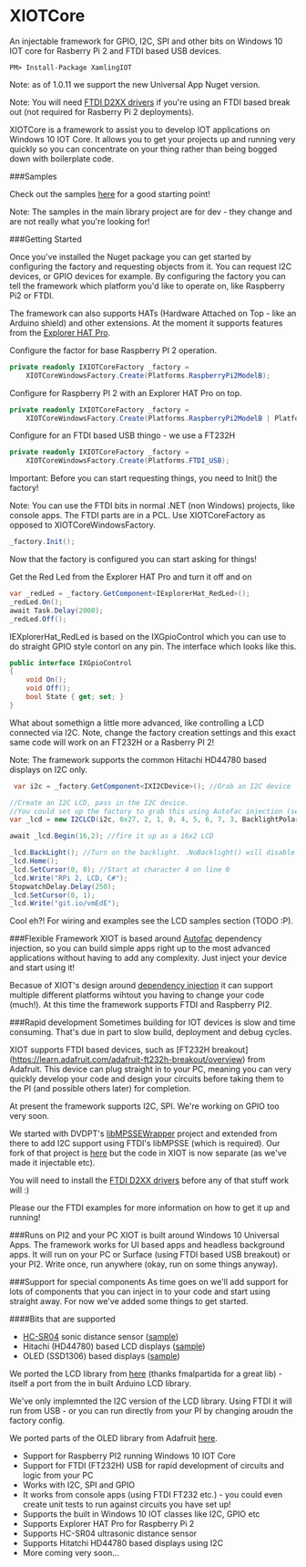 # XIOTCore

An injectable framework for GPIO, I2C, SPI and other bits on Windows 10 IOT core for Rasberry Pi 2 and FTDI based USB devices. 

    PM> Install-Package XamlingIOT
  
Note: as of 1.0.11 we support the new Universal App Nuget version.

Note: You will need [FTDI D2XX drivers](http://www.ftdichip.com/Drivers/D2XX.htm) if you're using an FTDI based break out (not required for Rasberry Pi 2 deployments). 

XIOTCore is a framework to assist you to develop IOT applications on Windows 10 IOT Core. It allows you to get your projects up and running very quickly so you can concentrate on your thing rather than being bogged down with boilerplate code. 

###Samples

Check out the samples [here](https://github.com/jakkaj/Xamling-IOT/tree/master/Samples) for a good starting point!

Note: The samples in the main library project are for dev - they change and are not really what you're looking for! 

###Getting Started

Once you've installed the Nuget package you can get started by configuring the factory and requesting objects from it. You can request I2C devices, or GPIO devices for example. By configuring the factory you can tell the framework which platform you'd like to operate on, like Raspberry Pi2 or FTDI. 

The framework can also supports HATs (Hardware Attached on Top - like an Arduino shield) and other extensions. At the moment it supports features from the [Explorer HAT Pro](http://shop.pimoroni.com/products/explorer-hat).  

Configure the factor for base Raspberry PI 2 operation. 

```C#
private readonly IXIOTCoreFactory _factory = 
    XIOTCoreWindowsFactory.Create(Platforms.RaspberryPi2ModelB);
```

Configure for Raspberry PI 2 with an Explorer HAT Pro on top.

```C#
private readonly IXIOTCoreFactory _factory = 
    XIOTCoreWindowsFactory.Create(Platforms.RaspberryPi2ModelB | Platforms.RaspberryPi2ExporerHatPro);
```

Configure for an FTDI based USB thingo - we use a FT232H

```C#
private readonly IXIOTCoreFactory _factory =
    XIOTCoreWindowsFactory.Create(Platforms.FTDI_USB);
````

Important: Before you can start requesting things, you need to Init() the factory!

Note: You can use the FTDI bits in normal .NET (non Windows) projects, like console apps. The FTDI parts are in a PCL. Use XIOTCoreFactory as opposed to XIOTCoreWindowsFactory.

```C#
_factory.Init();
```

Now that the factory is configured you can start asking for things!

Get the Red Led from the Explorer HAT Pro and turn it off and on

```C#
var _redLed = _factory.GetComponent<IExplorerHat_RedLed>();
_redLed.On();
await Task.Delay(2000);
_redLed.Off();
```

IEXplorerHat_RedLed is based on the IXGpioControl which you can use to do straight GPIO style contorl on any pin. The interface which looks like this.

```C#
public interface IXGpioControl
{
    void On();
    void Off();
    bool State { get; set; }
}
```

What about somethign a little more advanced, like controlling a LCD connected via I2C. Note, change the factory creation settings and this exact same code will work on an FT232H or a Rasberry PI 2! 

Note: The framework supports the common Hitachi HD44780 based displays on I2C only. 

```C#
 var i2c = _factory.GetComponent<IXI2CDevice>(); //Grab an I2C device

//Create an I2C LCD, pass in the I2C device. 
//You could set up the factory to grab this using Autofac injection (see advanced examples - TODO :P). 
var _lcd = new I2CLCD(i2c, 0x27, 2, 1, 0, 4, 5, 6, 7, 3, BacklightPolarity.Positive);

await _lcd.Begin(16,2); //fire it up as a 16x2 LCD

_lcd.BackLight(); //Turn on the backlight. .NoBacklight() will disable it
_lcd.Home(); 
_lcd.SetCursor(0, 0); //Start at character 4 on line 0
_lcd.Write("RPi 2, LCD, C#");
StopwatchDelay.Delay(250);
_lcd.SetCursor(0, 1);
_lcd.Write("git.io/vmEdE");
```            

Cool eh?! For wiring and examples see the LCD samples section (TODO :P). 

###Flexible Framework
XIOT is based around [Autofac](http://autofac.org/) dependency injection, so you can build simple apps right up to the most advanced applications without having to add any complexity. Just inject your device and start using it!

Becasue of XIOT's design around [dependency injection](https://en.wikipedia.org/wiki/Dependency_injection) it can support multiple different platforms wihtout you having to change your code (much!). At this time the framework supports FTDI and Raspberry PI2. 

###Rapid development
Sometimes building for IOT devices is slow and time consuming. That's due in part to slow build, deployment and debug cycles.

XIOT supports FTDI based devices, such as [FT232H breakout] (https://learn.adafruit.com/adafruit-ft232h-breakout/overview) from Adafruit. This device can plug straight in to your PC, meaning you can very quickly develop your code and design your circuits before taking them to the PI (and possible others later) for completion. 

At present the framework supports I2C, SPI. We're working on GPIO too very soon. 

We started with DVDPT's [libMPSSEWrapper](https://github.com/DVDPT/libMPSSE-.Net-Wrapper) project and extended from there to add I2C support using FTDI's libMPSSE (which is required). Our fork of that project is [here](https://github.com/jakkaj/libMPSSE-.Net-Wrapper) but the code in XIOT is now separate (as we've made it injectable etc). 

You will need to install the [FTDI D2XX drivers](http://www.ftdichip.com/Drivers/D2XX.htm) before any of that stuff work will :)

Please our the FTDI examples for more information on how to get it up and running!

###Runs on PI2 and your PC
XIOT is built around Windows 10 Universal Apps. The framework works for UI based apps and headless background apps. It will run on your PC or Surface (using FTDI based USB breakout) or your PI2. Write once, run anywhere (okay, run on some things anyway).

###Support for special components
As time goes on we'll add support for lots of components that you can inject in to your code and start using straight away. For now we've added some things to get started. 

####Bits that are supported
- [HC-SR04](http://www.micropik.com/PDF/HCSR04.pdf) sonic distance sensor ([sample](https://github.com/jakkaj/Xamling-IOT/tree/master/Samples/HC-SR04))  
- Hitachi (HD44780) based LCD displays ([sample](https://github.com/jakkaj/Xamling-IOT/tree/master/Samples/LCD-Hitatchi-HD44780))
- OLED (SSD1306) based displays ([sample](https://github.com/jakkaj/Xamling-IOT/tree/master/Samples/OLED_SSD1306))

We ported the LCD library from [here](https://bitbucket.org/fmalpartida/new-liquidcrystal/wiki/Home) (thanks fmalpartida for a great lib) - itself a port from the in built Arduino LCD library. 

We've only implemnted the I2C version of the LCD library. Using FTDI it will run from USB - or you can run directly from your PI by changing aroudn the factory config. 

We ported parts of the OLED library from Adafruit [here](https://github.com/adafruit/Adafruit_SSD1306).

* Support for Raspberry PI2 running Windows 10 IOT Core
* Support for FTDI (FT232H) USB for rapid development of circuits and logic from your PC
* Works with I2C, SPI and GPIO
* It works from console apps (using FTDI FT232 etc.) - you could even create unit tests to run against circuits you have set up!
* Supports the built in Windows 10 IOT classes like I2C, GPIO etc
* Supports Explorer HAT Pro for Raspberry Pi 2
* Supports HC-SR04 ultrasonic distance sensor
* Supports Hitatchi HD44780 based displays using I2C
* More coming very soon...
